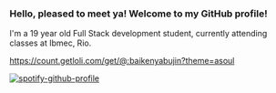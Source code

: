 ### Hello, pleased to meet ya! Welcome to my GitHub profile!

I'm a 19 year old Full Stack development student, currently attending classes at Ibmec, Rio.

https://count.getloli.com/get/@:baikenyabujin?theme=asoul

[![spotify-github-profile](https://spotify-github-profile.vercel.app/api/view?uid=22ah5rfq5an7igxpgxdb3h3ra&cover_image=true&theme=novatorem&show_offline=false&background_color=121212&interchange=false&bar_color=53b14f&bar_color_cover=false)](https://spotify-github-profile.vercel.app/api/view?uid=22ah5rfq5an7igxpgxdb3h3ra&redirect=true)
